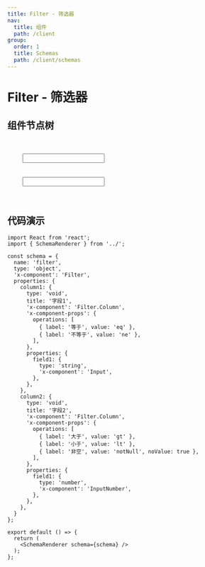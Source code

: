 ```yaml
---
title: Filter - 筛选器
nav:
  title: 组件
  path: /client
group:
  order: 1
  title: Schemas
  path: /client/schemas
---
```


# Filter - 筛选器

## 组件节点树

<pre lang="tsx">
<Filter>
  <Filter.Column title={'字段1'} operations={[]}>
    <Input/>
  </Filter.Column>
  <Filter.Column title={'字段2'}>
    <Input/>
  </Filter.Column>
</Filter>
</pre>

## 代码演示

<!-- <Filter>
  <Filter.Column title={'字段1'} operations={[]}>
    <Input/>
  </Filter.Column>
  <Filter.Column title={'字段2'}>
    <Input/>
  </Filter.Column>
</Filter> -->

```tsx
import React from 'react';
import { SchemaRenderer } from '../';

const schema = {
  name: 'filter',
  type: 'object',
  'x-component': 'Filter',
  properties: {
    column1: {
      type: 'void',
      title: '字段1',
      'x-component': 'Filter.Column',
      'x-component-props': {
        operations: [
          { label: '等于', value: 'eq' },
          { label: '不等于', value: 'ne' },
        ],
      },
      properties: {
        field1: {
          type: 'string',
          'x-component': 'Input',
        },
      },
    },
    column2: {
      type: 'void',
      title: '字段2',
      'x-component': 'Filter.Column',
      'x-component-props': {
        operations: [
          { label: '大于', value: 'gt' },
          { label: '小于', value: 'lt' },
          { label: '非空', value: 'notNull', noValue: true },
        ],
      },
      properties: {
        field1: {
          type: 'number',
          'x-component': 'InputNumber',
        },
      },
    },
  }
};

export default () => {
  return (
    <SchemaRenderer schema={schema} />
  );
};
```
